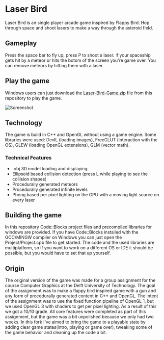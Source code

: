 # Laser Bird
Laser Bird is an single player arcade game inspired by Flappy Bird. Hop through space and shoot lasers to make a way through the asteroid field.

## Gameplay
Press the space bar to fly up, press P to shoot a laser. If your spaceship gets hit by a meteor or hits the botom of the screen you're game over. You can remove meteors by hitting them with a laser.

## Play the game
Windows users can just download the [Laser-Bird-Game.zip](https://github.com/D1rk123/Laser-Bird/raw/master/Laser-Bird-Game.zip) file from this repository to play the game.

![Screenshot](https://raw.githubusercontent.com/D1rk123/Laser-Bird/master/GithubImages/Screenshot720p.png)

## Technology
The game is build in C++ and OpenGL without using a game engine. Some libraries were used: DevIL (loading images), FreeGLUT (interaction with the OS), GLEW (loading OpenGL extensions), GLM (vector math).

### Technical Features
  * .obj 3D model loading and displaying
  * Ellipsoid based collision detection (press L while playing to see the collision shapes)
  * Procedurally generated meteors
  * Procedurally generated infinite levels
  * Phong based per pixel lighting on the GPU with a moving light source on every laser

## Building the game
In this repository Code::Blocks project files and precompiled libraries for windows are provided. If you have Code::Blocks installed with the GCC/MINGW compiler on Windows you can just open the Project/Project.cpb file to get started. The code and the used libraries are multiplatform, so if you want to work on a different OS or IDE it should be possible, but you would have to set that up yourself.

## Origin
The original version of the game was made for a group assignment for the course Computer Graphics at the Delft University of Technology. The goal of the assignment was to make a flappy bird inspired game with a gun and any form of procedurally generated content in C++ and OpenGL. The intent of the assignment was to use the fixed function pipeline of OpenGL 1, but we used OpenGL 3 with shaders to get per pixel lighting. As a result of this we got a 10/10 grade. All core features were completed as part of this assignment, but the game was a bit unpolished because we only had two weeks. In this fork I've aimed to bring the game to a playable state by adding clear game states(intro, playing or game over), tweaking some of the game behavior and cleaning up the code a bit.
